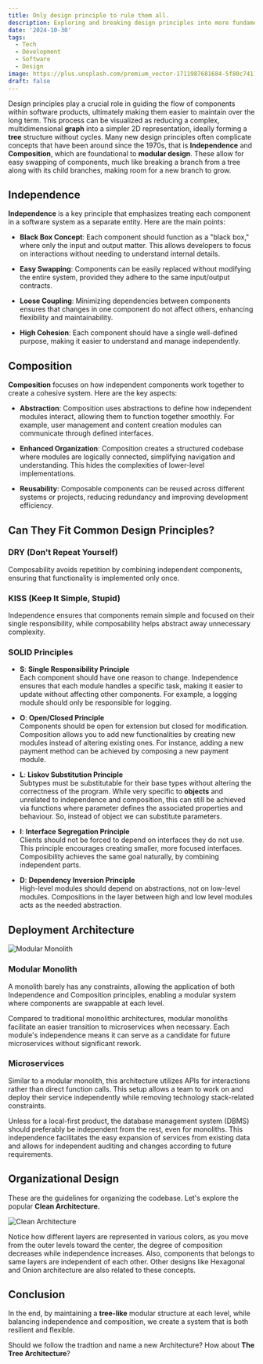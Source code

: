```yaml
---
title: Only design principle to rule them all.
description: Exploring and breaking design principles into more fundamental parts.
date: '2024-10-30'
tags:
  - Tech
  - Development
  - Software
  - Design
image: https://plus.unsplash.com/premium_vector-1711987681684-5f80c7411b0e
draft: false
---
```


<script>
  import Mermaid from '$lib/components/markdown/mermaid.svelte';
</script>

Design principles play a crucial role in guiding the flow of components within software products, ultimately making them easier to maintain over the long term. This process can be visualized as reducing a complex, multidimensional **graph** into a simpler 2D representation, ideally forming a **tree** structure without cycles. Many new design principles often complicate concepts that have been around since the 1970s, that is **Independence** and **Composition**, which are foundational to **modular design**. These allow for easy swapping of components, much like breaking a branch from a tree along with its child branches, making room for a new branch to grow.

## Independence

**Independence** is a key principle that emphasizes treating each component in a software system as a separate entity. Here are the main points:

- **Black Box Concept**: Each component should function as a "black box," where only the input and output matter. This allows developers to focus on interactions without needing to understand internal details.

- **Easy Swapping**: Components can be easily replaced without modifying the entire system, provided they adhere to the same input/output contracts.

- **Loose Coupling**: Minimizing dependencies between components ensures that changes in one component do not affect others, enhancing flexibility and maintainability.

- **High Cohesion**: Each component should have a single well-defined purpose, making it easier to understand and manage independently.

## Composition

**Composition** focuses on how independent components work together to create a cohesive system. Here are the key aspects:

- **Abstraction**: Composition uses abstractions to define how independent modules interact, allowing them to function together smoothly. For example, user management and content creation modules can communicate through defined interfaces.

- **Enhanced Organization**: Composition creates a structured codebase where modules are logically connected, simplifying navigation and understanding. This hides the complexities of lower-level implementations.

- **Reusability**: Composable components can be reused across different systems or projects, reducing redundancy and improving development efficiency.

## Can They Fit Common Design Principles?

### DRY (Don't Repeat Yourself)

Composability avoids repetition by combining independent components, ensuring that functionality is implemented only once.

### KISS (Keep It Simple, Stupid)

Independence ensures that components remain simple and focused on their single responsibility, while composability helps abstract away unnecessary complexity.

### SOLID Principles

- **S**: **Single Responsibility Principle**  
Each component should have one reason to change. Independence ensures that each module handles a specific task, making it easier to update without affecting other components. For example, a logging module should only be responsible for logging.

- **O**: **Open/Closed Principle**  
Components should be open for extension but closed for modification. Composition allows you to add new functionalities by creating new modules instead of altering existing ones. For instance, adding a new payment method can be achieved by composing a new payment module.

- **L**: **Liskov Substitution Principle**  
Subtypes must be substitutable for their base types without altering the correctness of the program. While very specific to **objects** and unrelated to independence and composition, this can still be achieved via functions where parameter defines the associated properties and behaviour. So, instead of object we can substitute parameters. 

- **I**: **Interface Segregation Principle**  
Clients should not be forced to depend on interfaces they do not use. This principle encourages creating smaller, more focused interfaces. Composibility achieves the same goal naturally, by combining independent parts.

- **D**: **Dependency Inversion Principle**  
High-level modules should depend on abstractions, not on low-level modules. Compositions in the layer between high and low level modules acts as the needed abstraction.

## Deployment Architecture

![Modular Monolith](https://img.freepik.com/free-vector/cloud-data-storage-internet-traffic-routing-server-room-laptop-data-flow-data-uploading-remot_39422-630.jpg)

### Modular Monolith

A monolith barely has any constraints, allowing the application of both Independence and Composition principles, enabling a modular system where components are swappable at each level.

Compared to traditional monolithic architectures, modular monoliths facilitate an easier transition to microservices when necessary. 
Each module's independence means it can serve as a candidate for future microservices without significant rework.

### Microservices

Similar to a modular monolith, this architecture utilizes APIs for interactions rather than direct function calls. This setup allows a team to work on and deploy their service independently while removing technology stack-related constraints.

Unless for a local-first product, the database management system (DBMS) should preferably be independent from the rest, even for monoliths. This independence facilitates the easy expansion of services from existing data and allows for independent auditing and changes according to future requirements.

## Organizational Design

These are the guidelines for organizing the codebase. Let's explore the popular **Clean Architecture.**

![Clean Architecture](https://blog.cleancoder.com/uncle-bob/images/2012-08-13-the-clean-architecture/CleanArchitecture.jpg)

Notice how different layers are represented in various colors, as you move from the outer levels toward the center, the degree of composition decreases while independence increases. Also, components that belongs to same layers are independent of each other. Other designs like Hexagonal and Onion architecture are also related to these concepts.

## Conclusion

In the end, by maintaining a **tree-like** modular structure at each level, while balancing independence and composition, we create a system that is both resilient and flexible.

Should we follow the tradtion and name a new Architecture? How about **The Tree Architecture**?